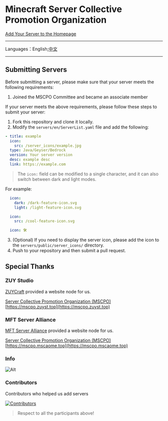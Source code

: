 # Minecraft Server Collective Promotion Organization

[Add Your Server to the Homepage](https://github.com/MSCPO/mscpo.github.io/issues/new/choose)

-------------
Languages：English;[中文](README.md)

-------------

Submitting Servers
------------------

Before submitting a server, please make sure that your server meets the following requirements:

1. Joined the MSCPO Committee and became an associate member

If your server meets the above requirements, please follow these steps to submit your server:

1. Fork this repository and clone it locally.
2. Modify the `servers/en/ServerList.yaml` file and add the following:

``` yaml
- title: example
  icon:
    src: /server_icons/example.jpg
  type: Java/Geyser/Bedrock
  version: Your server version
  desc: example desc
  link: https://example.com
```

> The `icon:` field can be modified to a single character, and it can also switch between dark and light modes.

For example:

``` yaml
  icon:
    dark: /dark-feature-icon.svg
    light: /light-feature-icon.svg
```

``` yaml
  icon:
    src: /cool-feature-icon.svg
```

``` yaml
  icon: 🛠️
```

3. (Optional) If you need to display the server icon, please add the icon to the `servers/public/server_icons/` directory.
4. Push to your repository and then submit a pull request.

## Special Thanks

### ZUY Studio

[ZUYCraft](https://mc.zuyst.top/) provided a website node for us.

[Server Collective Promotion Organization (MSCPO)](https://mscpo.zuyst.top) [https://mscpo.zuyst.top](https://mscpo.zuyst.top)

### MFT Server Alliance

[MFT Server Alliance](https://mc.mscaome.top/) provided a website node for us.

[Server Collective Promotion Organization (MSCPO)](https://mscpo.mscaome.top) [https://mscpo.mscaome.top](https://mscpo.mscaome.top)

### Info

![Alt](https://repobeats.axiom.co/api/embed/40f1d6f2bafcf731a005ddad0f4a0178ce8e6c46.svg "Repobeats analytics image")

### Contributors

Contributors who helped us add servers

[![Contributors](https://contrib.rocks/image?repo=MSCPO/mscpo.github.io)](https://github.com/MSCPO/ServerDocumentation/graphs/contributors)

> Respect to all the participants above!
